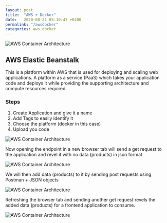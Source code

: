 ```yaml
---
layout: post
title:  "AWS + Docker"
date:   2020-08-21 05:10:47 +0200
permalink: "/awsdocker"
categories: aws docker
---
```


![AWS Container Architecture](/ThinkLynk/assets/aws/1.png)

## AWS Elastic Beanstalk

This is a platform within AWS that is used for deploying and scaling web applications. A platform as a service (PaaS) which takes your application code and deploys it while providing the supporting architecture and compute resources required.

### Steps

1. Create Application and give it a name
2. Add Tags to easily identify it
3. Choose the platform (docker in this case)
4. Upload you code

![AWS Container Architecture](/ThinkLynk/assets/aws/2.png)

Now opening the endpoint in a new browser tab will send a get request to the application and revel it with no data (products) in json format

![AWS Container Architecture](/ThinkLynk/assets/aws/3.png)

We will then add data (products) to it by sending post requests using Postman + JSON objects

![AWS Container Architecture](/ThinkLynk/assets/aws/4.png)

Refreshing the browser tab and sending another get request revels the added data (products) for a frontend application to consume.

![AWS Container Architecture](/ThinkLynk/assets/aws/5.png)
